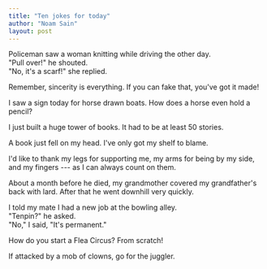 ```yaml
---
title: "Ten jokes for today"
author: "Noam Sain"
layout: post
---
```


Policeman saw a woman knitting while driving the other day.  
"Pull over!" he shouted.  
"No, it's a scarf!" she replied.

Remember, sincerity is everything. If you can fake that, you've got it made!

I saw a sign today for horse drawn boats. How does a horse even hold a pencil?

I just built a huge tower of books. It had to be at least 50 stories.

A book just fell on my head. I've only got my shelf to blame.

I'd like to thank my legs for supporting me, my arms for being by my side, and my fingers --- as I can always count on them.

About a month before he died, my grandmother covered my grandfather's back with lard. After that he went downhill very quickly.

I told my mate I had a new job at the bowling alley.  
"Tenpin?" he asked.  
"No," I said, "It's permanent."

How do you start a Flea Circus? From scratch!

If attacked by a mob of clowns, go for the juggler.
